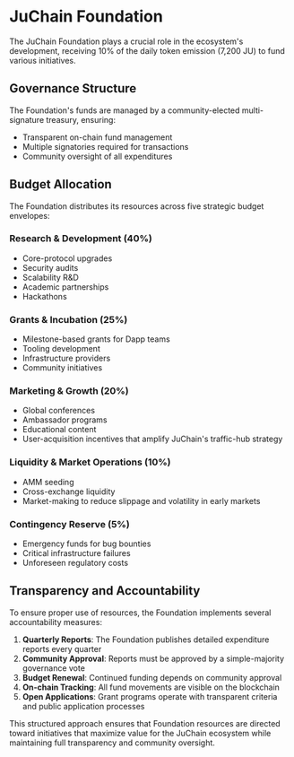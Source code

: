 # JuChain Foundation

The JuChain Foundation plays a crucial role in the ecosystem's development, receiving 10% of the daily token emission (7,200 JU) to fund various initiatives.

## Governance Structure

The Foundation's funds are managed by a community-elected multi-signature treasury, ensuring:

* Transparent on-chain fund management
* Multiple signatories required for transactions
* Community oversight of all expenditures

## Budget Allocation

The Foundation distributes its resources across five strategic budget envelopes:

### Research & Development (40%)

* Core-protocol upgrades
* Security audits
* Scalability R\&D
* Academic partnerships
* Hackathons

### Grants & Incubation (25%)

* Milestone-based grants for Dapp teams
* Tooling development
* Infrastructure providers
* Community initiatives

### Marketing & Growth (20%)

* Global conferences
* Ambassador programs
* Educational content
* User-acquisition incentives that amplify JuChain's traffic-hub strategy

### Liquidity & Market Operations (10%)

* AMM seeding
* Cross-exchange liquidity
* Market-making to reduce slippage and volatility in early markets

### Contingency Reserve (5%)

* Emergency funds for bug bounties
* Critical infrastructure failures
* Unforeseen regulatory costs

## Transparency and Accountability

To ensure proper use of resources, the Foundation implements several accountability measures:

1. **Quarterly Reports**: The Foundation publishes detailed expenditure reports every quarter
2. **Community Approval**: Reports must be approved by a simple-majority governance vote
3. **Budget Renewal**: Continued funding depends on community approval
4. **On-chain Tracking**: All fund movements are visible on the blockchain
5. **Open Applications**: Grant programs operate with transparent criteria and public application processes

This structured approach ensures that Foundation resources are directed toward initiatives that maximize value for the JuChain ecosystem while maintaining full transparency and community oversight.
